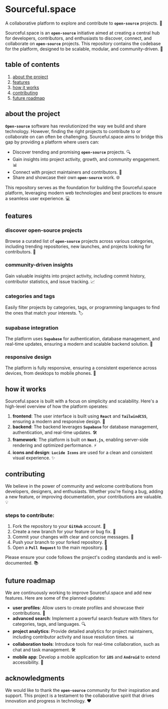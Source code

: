# Sourceful.space

A collaborative platform to explore and contribute to **`open-source`** projects. 🚀

Sourceful.space is an **`open-source`** initiative aimed at creating a central hub for developers, contributors, and enthusiasts to discover, connect, and collaborate on **`open-source`** projects. This repository contains the codebase for the platform, designed to be scalable, modular, and community-driven. 🌟

## table of contents

1. [about the project](#about-the-project)
2. [features](#features)
3. [how it works](#how-it-works)
4. [contributing](#contributing)
5. [future roadmap](#future-roadmap)

## about the project

**`Open-source`** software has revolutionized the way we build and share technology. However, finding the right projects to contribute to or collaborate on can often be challenging. Sourceful.space aims to bridge this gap by providing a platform where users can:

- Discover trending and promising **`open-source`** projects. 🔍
- Gain insights into project activity, growth, and community engagement. 📊
- Connect with project maintainers and contributors. 🤝
- Share and showcase their own **`open-source`** work. 🌐

This repository serves as the foundation for building the Sourceful.space platform, leveraging modern web technologies and best practices to ensure a seamless user experience. 💻

## features

### discover open-source projects

Browse a curated list of **`open-source`** projects across various categories, including trending repositories, new launches, and projects looking for contributors. 🌟

### community-driven insights

Gain valuable insights into project activity, including commit history, contributor statistics, and issue tracking. 📈

### categories and tags

Easily filter projects by categories, tags, or programming languages to find the ones that match your interests. 🏷️

### supabase integration

The platform uses **`Supabase`** for authentication, database management, and real-time updates, ensuring a modern and scalable backend solution. 🔧

### responsive design

The platform is fully responsive, ensuring a consistent experience across devices, from desktops to mobile phones. 📱

## how it works

Sourceful.space is built with a focus on simplicity and scalability. Here's a high-level overview of how the platform operates:

1. **frontend**: The user interface is built using **`React`** and **`TailwindCSS`**, ensuring a modern and responsive design. 🎨
2. **backend**: The backend leverages **`Supabase`** for database management, authentication, and real-time updates. 🛠️
3. **framework**: The platform is built on **`Next.js`**, enabling server-side rendering and optimized performance. ⚡
4. **icons and design**: **`Lucide Icons`** are used for a clean and consistent visual experience. ✨

## contributing

We believe in the power of community and welcome contributions from developers, designers, and enthusiasts. Whether you're fixing a bug, adding a new feature, or improving documentation, your contributions are valuable. 💡

### steps to contribute:

1. Fork the repository to your **`GitHub`** account. 🍴
2. Create a new branch for your feature or bug fix. 🌿
3. Commit your changes with clear and concise messages. 📝
4. Push your branch to your forked repository. 🚀
5. Open a **`Pull Request`** to the main repository. 🔄

Please ensure your code follows the project's coding standards and is well-documented. 📚

## future roadmap

We are continuously working to improve Sourceful.space and add new features. Here are some of the planned updates:

- **user profiles**: Allow users to create profiles and showcase their contributions. 👤
- **advanced search**: Implement a powerful search feature with filters for categories, tags, and languages. 🔍
- **project analytics**: Provide detailed analytics for project maintainers, including contributor activity and issue resolution times. 📊
- **collaboration tools**: Introduce tools for real-time collaboration, such as chat and task management. 🛠️
- **mobile app**: Develop a mobile application for **`iOS`** and **`Android`** to extend accessibility. 📱

## acknowledgments

We would like to thank the **`open-source`** community for their inspiration and support. This project is a testament to the collaborative spirit that drives innovation and progress in technology. ❤️
